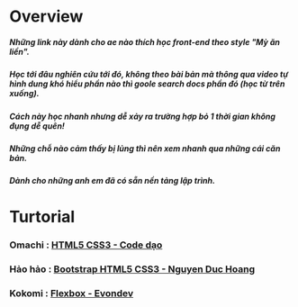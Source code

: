 # Overview
##### Những link này dành cho ae nào thích học front-end theo style "Mỳ ăn liền". 
##### Học tới đâu nghiên cứu tới đó, không theo bài bản mà thông qua video tự hình dung khó hiểu phần nào thì goole search docs phần đó (học từ trên xuống).
##### Cách này học nhanh nhưng dễ xảy ra trường hợp bỏ 1 thời gian không đụng dễ quên!
##### Những chỗ nào cảm thấy bị lủng thì nên xem nhanh qua những cái căn bản.
##### Dành cho những anh em đã có sẵn nền tảng lập trình.
# Turtorial
### Omachi :  [HTML5 CSS3 - Code dạo ](https://www.youtube.com/watch?v=YtYcYRsODmI)
### Hảo hảo : [Bootstrap HTML5 CSS3 - Nguyen Duc Hoang](https://www.youtube.com/watch?v=LMnJG3Oxrrw)
### Kokomi :  [Flexbox - Evondev](https://www.youtube.com/watch?v=i4z7PIlvJkg) 

